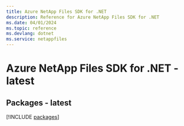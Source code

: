```yaml
---
title: Azure NetApp Files SDK for .NET
description: Reference for Azure NetApp Files SDK for .NET
ms.date: 04/01/2024
ms.topic: reference
ms.devlang: dotnet
ms.service: netappfiles
---
```

# Azure NetApp Files SDK for .NET - latest
## Packages - latest
[!INCLUDE [packages](netapp-files-index.md)]